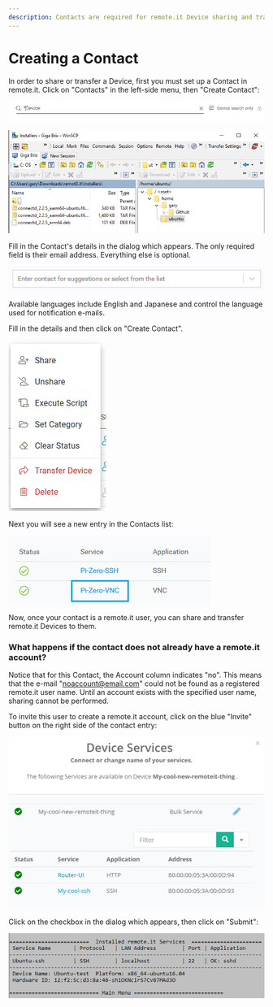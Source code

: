 ```yaml
---
description: Contacts are required for remote.it Device sharing and transfer.
---
```


# Creating a Contact

In order to share or transfer a Device, first you must set up a Contact in remote.it. Click on "Contacts" in the left-side menu, then "Create Contact":

![](../../.gitbook/assets/image%20%28389%29.png)

![](../../.gitbook/assets/image%20%28454%29.png)

Fill in the Contact's details in the dialog which appears.  The only required field is their email address. Everything else is optional.

![](../../.gitbook/assets/image%20%28126%29.png)

Available languages include English and Japanese and control the language used for notification e-mails.

Fill in the details and then click on "Create Contact".  

![](../../.gitbook/assets/image%20%28247%29.png)

Next you will see a new entry in the Contacts list:

![](../../.gitbook/assets/image%20%28109%29.png)

Now, once your contact is a remote.it user, you can share and transfer remote.it Devices to them.

### What happens if the contact does not already have a remote.it account?

Notice that for this Contact, the Account column indicates "no".  This means that the e-mail "noaccount@email.com" could not be found as a registered remote.it user name.  Until an account exists with the specified user name, sharing cannot be performed.

To invite this user to create a remote.it account, click on the blue "Invite" button on the right side of the contact entry:

![](../../.gitbook/assets/image%20%2890%29.png)

Click on the checkbox in the dialog which appears, then click on "Submit":

![](../../.gitbook/assets/image%20%2823%29.png)

